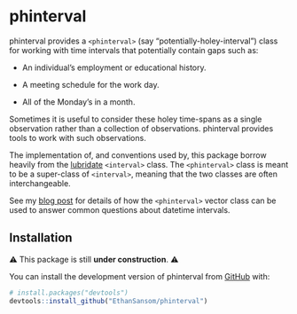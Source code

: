 
<!-- README.md is generated from README.Rmd. Please edit that file -->

# phinterval

<!-- badges: start -->
<!-- badges: end -->

phinterval provides a `<phinterval>` (say “potentially-holey-interval”)
class for working with time intervals that potentially contain gaps such
as:

- An individual’s employment or educational history.

- A meeting schedule for the work day.

- All of the Monday’s in a month.

Sometimes it is useful to consider these holey time-spans as a single
observation rather than a collection of observations. phinterval
provides tools to work with such observations.

The implementation of, and conventions used by, this package borrow
heavily from the [lubridate](https://lubridate.tidyverse.org/)
`<interval>` class. The `<phinterval>` class is meant to be a
super-class of `<interval>`, meaning that the two classes are often
interchangeable.

See my [blog post](https://www.ethansansom.com/posts/2025_01_31_phinterval/) for
details of how the `<phinterval>` vector class can be used to answer common
questions about datetime intervals.

## Installation

⚠️ This package is still **under construction**. ⚠️

You can install the development version of phinterval from
[GitHub](https://github.com/) with:

``` r
# install.packages("devtools")
devtools::install_github("EthanSansom/phinterval")
```
